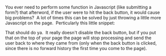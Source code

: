 You ever need to perform some function in Javascript (like submitting a
form?) that afterword, if the user were to hit the back button, it would
cause big problems?  A lot of times this can be solved by just throwing
a little more Javascript on the page.  Perticularly this little snippet:

That should do ya.  It really doesn't disable the back button, but if
you put that on the top of your page the page will stop processing and
send the user back to where they came from (only when the back button is
clicked, since there is no forward history the first time you come to
the page).
